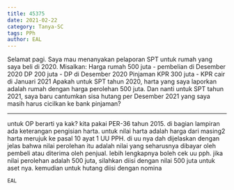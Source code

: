 ```yaml
---
title: 45375
date: 2021-02-22
category: Tanya-SC
tags: PPh
author: EAL
---
```


Selamat pagi. Saya mau menanyakan pelaporan SPT untuk rumah yang saya beli di 2020. Misalkan: Harga rumah 500 juta - pembelian di Desember 2020 DP 200 juta - DP di Desember 2020 Pinjaman KPR 300 juta - KPR cair di Januari 2021 Apakah untuk SPT tahun 2020, harta yang saya laporkan adalah rumah dengan harga perolehan 500 juta. Dan nanti untuk SPT tahun 2021, saya baru cantumkan sisa hutang per Desember 2021 yang saya masih harus cicilkan ke bank pinjaman?

---

untuk OP berarti ya kak? kita pakai PER-36 tahun 2015. di bagian lampiran ada keterangan pengisian harta. untuk nilai harta adalah harga dari masing2 harta merujuk ke pasal 10 ayat 1 UU PPH. di uu nya dah dijelaskan dengan jelas bahwa nilai perolehan itu adalah nilai yang seharusnya dibayar oleh pembeli atau diterima oleh penjual. lebih lengkapnya boleh cek uu pph. jika nilai perolehan adalah 500 juta, silahkan diisi dengan nilai 500 juta untuk aset nya. kemudian untuk hutang diisi dengan nomina

`EAL`

